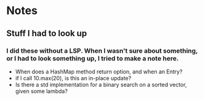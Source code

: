 # Notes
## Stuff I had to look up
### I did these without a LSP. When I wasn't sure about something, or I had to look something up, I tried to make a note here.

- When does a HashMap method return option, and when an Entry?
- if I call 10.max(20), is this an in-place update? 
- Is there a std implementation for a binary search on a sorted vector, given some lambda?

